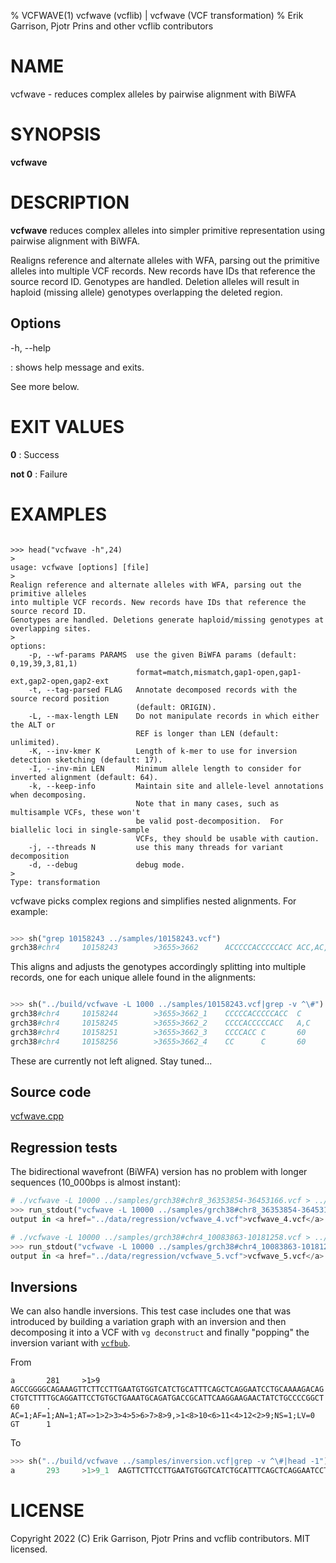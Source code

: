 % VCFWAVE(1) vcfwave (vcflib) | vcfwave (VCF transformation)
% Erik Garrison, Pjotr Prins and other vcflib contributors

# NAME

vcfwave - reduces complex alleles by pairwise alignment with BiWFA

# SYNOPSIS

**vcfwave**

# DESCRIPTION

**vcfwave** reduces complex alleles into simpler primitive representation using pairwise
alignment with BiWFA.

Realigns reference and alternate alleles with WFA, parsing out the primitive alleles
into multiple VCF records. New records have IDs that reference the source record ID.
Genotypes are handled. Deletion alleles will result in haploid (missing allele) genotypes
overlapping the deleted region.

## Options

-h, --help

: shows help message and exits.

See more below.

# EXIT VALUES

**0**
: Success

**not 0**
: Failure

# EXAMPLES


<!--

    >>> from pytest.rtest import run_stdout, head, cat, sh

-->

```

>>> head("vcfwave -h",24)
>
usage: vcfwave [options] [file]
>
Realign reference and alternate alleles with WFA, parsing out the primitive alleles
into multiple VCF records. New records have IDs that reference the source record ID.
Genotypes are handled. Deletions generate haploid/missing genotypes at overlapping sites.
>
options:
    -p, --wf-params PARAMS  use the given BiWFA params (default: 0,19,39,3,81,1)
                            format=match,mismatch,gap1-open,gap1-ext,gap2-open,gap2-ext
    -t, --tag-parsed FLAG   Annotate decomposed records with the source record position
                            (default: ORIGIN).
    -L, --max-length LEN    Do not manipulate records in which either the ALT or
                            REF is longer than LEN (default: unlimited).
    -K, --inv-kmer K        Length of k-mer to use for inversion detection sketching (default: 17).
    -I, --inv-min LEN       Minimum allele length to consider for inverted alignment (default: 64).
    -k, --keep-info         Maintain site and allele-level annotations when decomposing.
                            Note that in many cases, such as multisample VCFs, these won't
                            be valid post-decomposition.  For biallelic loci in single-sample
                            VCFs, they should be usable with caution.
    -j, --threads N         use this many threads for variant decomposition
    -d, --debug             debug mode.
>
Type: transformation

```

vcfwave picks complex regions and simplifies nested alignments. For example:

```python

>>> sh("grep 10158243 ../samples/10158243.vcf")
grch38#chr4     10158243        >3655>3662      ACCCCCACCCCCACC ACC,AC,ACCCCCACCCCCAC,ACCCCCACC,ACA     60      .       AC=64,3,2,3,1;AF=0.719101,0.0337079,0.0224719,0.0337079,0.011236;AN=89;AT=>3655>3656>3657>3658>3659>3660>3662,>3655>3656>3660>3662,>3655>3660>3662,>3655>3656>3657>3658>3660>3662,>3655>3656>3657>3660>3662,>3655>3656>3661>3662;NS=45;LV=0     GT      0|0     1|1     1|1     1|0     5|1     0|4     0|1     0|1     1|1     1|1     1|1     1|1     1|1     1|1     1|1     4|3     1|1     1|1     1|1     1|0     1|0     1|0     1|0     1|1     1|1     1|4     1|1     1|1     3|0     1|0     1|1     0|1     1|1     1|1     2|1     1|2     1|1     1|1     0|1     1|1     1|1     1|0     1|2     1|1     0

```

This aligns and adjusts the genotypes accordingly splitting into multiple records, one for each unique allele found in the alignments:

```python

>>> sh("../build/vcfwave -L 1000 ../samples/10158243.vcf|grep -v ^\#")
grch38#chr4     10158244        >3655>3662_1    CCCCCACCCCCACC  C       60      .       AC=3;AF=0.0337079;INV=0;LEN=13;ORIGIN=grch38#chr4:10158243;TYPE=del     GT      0|0     0|0     0|0     0|0     0|0     0|0     0|0     0|0     0|0     0|0     0|0     0|0     0|0     0|0     0|0     0|0     0|0     0|0     0|0     0|0     0|0     0|0     0|0     0|0     0|0     0|0     0|0     0|0     0|0     0|0     0|0     0|0     0|0     0|0     1|0     0|1     0|0     0|0     0|0     0|0     0|0     0|0     0|1     0|0     0
grch38#chr4     10158245        >3655>3662_2    CCCCACCCCCACC   A,C     60      .       AC=1,64;AF=0.011236,0.719101;INV=0,0;LEN=12,12;ORIGIN=grch38#chr4:10158243,grch38#chr4:10158243;TYPE=complex,del        GT      0|0     2|2     2|2     2|0     1|2     0|0     0|2     0|2     2|2     2|2     2|2     2|2     2|2     2|2     2|2     0|0     2|2     2|2     2|2     2|0     2|0     2|0     2|0     2|2     2|2     2|0     2|2     2|2     0|0     2|0     2|2     0|2     2|2     2|2     .|2     2|.     2|2     2|2     0|2     2|2     2|2     2|0     2|.     2|2     0
grch38#chr4     10158251        >3655>3662_3    CCCCACC C       60      .       AC=3;AF=0.0337079;INV=0;LEN=6;ORIGIN=grch38#chr4:10158243;TYPE=del      GT      0|0     .|.     .|.     .|0     0|.     0|1     0|.     0|.     .|.     .|.     .|.     .|.     .|.     .|.     .|.     1|0     .|.     .|.     .|.     .|0     .|0     .|0     .|0     .|.     .|.     .|1     .|.     .|.     0|0     .|0     .|.     0|.     .|.     .|.     .|.     .|.     .|.     .|.     0|.     .|.     .|.     .|0     .|.     .|.     0
grch38#chr4     10158256        >3655>3662_4    CC      C       60      .       AC=2;AF=0.0224719;INV=0;LEN=1;ORIGIN=grch38#chr4:10158243;TYPE=del      GT      0|0     .|.     .|.     .|0     0|.     0|.     0|.     0|.     .|.     .|.     .|.     .|.     .|.     .|.     .|.     .|1     .|.     .|.     .|.     .|0     .|0     .|0     .|0     .|.     .|.     .|.     .|.     .|.     1|0     .|0     .|.     0|.     .|.     .|.     .|.     .|.     .|.     .|.     0|.     .|.     .|.     .|0     .|.     .|.     0

```

These are currently not left aligned. Stay tuned...


## Source code

[vcfwave.cpp](../../src/vcfwave.cpp)

## Regression tests

The bidirectional wavefront (BiWFA) version has no problem with longer sequences (10_000bps is almost instant):

```python
# ./vcfwave -L 10000 ../samples/grch38#chr8_36353854-36453166.vcf > ../test/data/regression/vcfwave_4.vcf
>>> run_stdout("vcfwave -L 10000 ../samples/grch38#chr8_36353854-36453166.vcf", ext="vcf")
output in <a href="../data/regression/vcfwave_4.vcf">vcfwave_4.vcf</a>

# ./vcfwave -L 10000 ../samples/grch38#chr4_10083863-10181258.vcf > ../test/data/regression/vcfwave_5.vcf
>>> run_stdout("vcfwave -L 10000 ../samples/grch38#chr4_10083863-10181258.vcf", ext="vcf")
output in <a href="../data/regression/vcfwave_5.vcf">vcfwave_5.vcf</a>

```

## Inversions

We can also handle inversions.
This test case includes one that was introduced by building a variation graph with an inversion and then decomposing it into a VCF with `vg deconstruct` and finally "popping" the inversion variant with [`vcfbub`](https://github.com/pangenome/vcfbub).

From

```
a       281     >1>9    AGCCGGGGCAGAAAGTTCTTCCTTGAATGTGGTCATCTGCATTTCAGCTCAGGAATCCTGCAAAAGACAG  CTGTCTTTTGCAGGATTCCTGTGCTGAAATGCAGATGACCGCATTCAAGGAAGAACTATCTGCCCCGGCT     60      .       AC=1;AF=1;AN=1;AT=>1>2>3>4>5>6>7>8>9,>1<8>10<6>11<4>12<2>9;NS=1;LV=0       GT      1
```

To

```python
>>> sh("../build/vcfwave ../samples/inversion.vcf|grep -v ^\#|head -1")
a       293     >1>9_1  AAGTTCTTCCTTGAATGTGGTCATCTGCATTTCAGCTCAGGAATCCTGCAAAAGACAG      TAGTTCTTCCTTGAATGCGGTCATCTGCATTTCAGCACAGGAATCCTGCAAAAGACAG      60      .       AC=0;AF=0;INV=0;LEN=58;ORIGIN=a:281;TYPE=mnp    GT      1

```


# LICENSE

Copyright 2022 (C) Erik Garrison, Pjotr Prins and vcflib contributors. MIT licensed.
